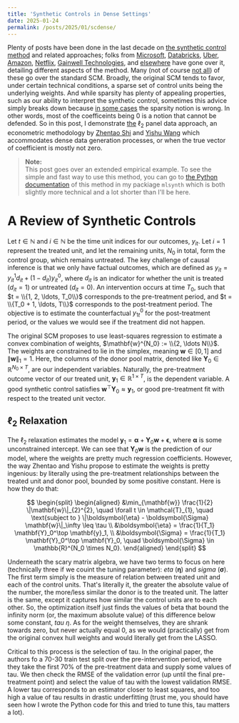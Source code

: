 ```yaml
---
title: 'Synthetic Controls in Dense Settings'
date: 2025-01-24
permalink: /posts/2025/01/scdense/
---
```


Plenty of posts have been done in the last decade on [the synthetic control method](https://doi.org/10.1198/jasa.2009.ap08746) and related approaches; folks from [Microsoft](https://medium.com/data-science-at-microsoft/causal-inference-using-synthetic-controls-d96a890c83a7), [Databricks](https://towardsdatascience.com/how-to-do-causal-inference-using-synthetic-controls-ab435e0228f1), [Uber](https://youtu.be/j5DoJV5S2Ao?si=RWUYFjFEWpvkl8x1), [Amazon](https://towardsdatascience.com/causal-inference-with-synthetic-control-in-python-4a79ee636325), [Netflix](https://netflixtechblog.com/round-2-a-survey-of-causal-inference-applications-at-netflix-fd78328ee0bb), [Gainwell Technologies](https://andrewpwheeler.com/2019/12/06/using-regularization-to-generate-synthetic-controls-and-conformal-prediction-for-significance-tests/), and [else](https://rudrendupaul.medium.com/causal-inference-part-7-synthetic-control-methods-a-powerful-technique-for-inferring-causality-in-3ec5dbe26038)[where](https://henamsingla.medium.com/synthetic-control-method-a-z-d28099c56edb) have gone over it, detailing different aspects of the method. Many (not of course [not all](https://peerunreviewed.blogspot.com/2019/11/a-short-tutorial-on-robust-synthetic.html)) of these go over the standard SCM. Broadly, the original SCM tends to favor, under certain technical conditions, a sparse set of control units being the underlying weights. And while sparsity has plenty of appealing properties, such as our ability to interpret the synthetic control, sometimes this advice simply breaks down because [in some cases](https://ceistorvergata.it/public/files/RFCS/Giannone_illusion4-2.pdf) the sparsity notion is wrong. In other words, most of the coefficeints being 0 is a notion that cannot be defended. So in this post, I demonstrate [the](10.13140/RG.2.2.11670.97609) $\ell_2$ panel data approach, an econometric methodology by [Zhentao Shi](https://zhentaoshi.github.io/) and [Yishu Wang](https://ishwang1.github.io/) which accommodates dense data generation processes, or when the true vector of coefficient is mostly not zero.

> **Note:**  
This post goes over an extended empirical example. To see the simple and fast way to use this method, you can go to [the Python documentation](https://mlsynth.readthedocs.io/en/latest/pda.html#ell-2-relaxation) of this method in my packiage ``mlsynth`` which is both slightly more technical and a lot shorter than I'll be here.

# A Review of Synthetic Controls

Let $t \in \mathbb{N}$ and $i \in \mathbb{N}$ be the time unit indices for our outcomes, $y_{it}$. Let $i = 1$ represent the treated unit, and let the remaining units, $N_0$ in total, form the control group, which remains untreated. The key challenge of causal inference is that we only have factual outcomes, which are defined as $y_{it} = y_{it}^1 d_{it} + \left(1 - d_{it}\right)y_{it}^0$, where $d_{it}$ is an indicator for whether the unit is treated ($d_{it} = 1$) or untreated ($d_{it} = 0$). An intervention occurs at time $T_0$, such that $t = \\{1, 2, \ldots, T_0\\}$ corresponds to the pre-treatment period, and $t = \\{T_0 + 1, \ldots, T\\}$ corresponds to the post-treatment period. The objective is to estimate the counterfactual $y_{1t}^0$ for the post-treatment period, or the values we would see if the treatment did not happen.

The original SCM proposes to  use least-squares regression to estimate a convex combination of weights, $\mathbf{w}^{N_0} := \\{2, \ldots N\\}$. The weights are constrained to lie in the simplex, meaning $\mathbf{w} \in [0, 1]$ and $\lVert \mathbf{w} \rVert_1 = 1$. Here, the columns of the donor pool matrix, denoted like $\mathbf{Y}_0 \in \mathbb{R}^{N_0 \times T}$, are our independent variables. Naturally, the pre-treatment outcome vector of our treated unit, $\mathbf{y}_1 \in \mathbb{R}^{1 \times T}$, is the dependent variable. A good synthetic control satisfies $\mathbf{w}^\top \mathbf{Y}_0 \approx \mathbf{y}_1$, or good pre-treatment fit with respect to the treated unit vector.

## $\ell_2$ Relaxation

The $\ell_2$ relaxation estimates the model $\mathbf{y}_1 = \boldsymbol{\alpha}+ \mathbf{Y}_0\mathbf{w}+\mathbf{\epsilon}$, where $\boldsymbol{\alpha}$ is some unconstrained intercept. We can see that $\mathbf{Y}_0\mathbf{w}$ is the prediction of our model, where the weights are pretty much regression coefficients. However, the way Zhentao and Yishu propose to estimate the weights is pretty ingenious: by literally using the pre-treatment relationships between the treated unit and donor pool, bounded by some positive constant. Here is how they do that:

$$
\begin{split}
\begin{aligned}
&\min_{\mathbf{w}} \frac{1}{2} \|\mathbf{w}\|_{2}^{2}, \quad \forall t \in \mathcal{T}_{1}, \quad \text{subject to } \|\boldsymbol{\eta} - \boldsymbol{\Sigma} \mathbf{w}\|_\infty \leq \tau \\
&\boldsymbol{\eta} = \frac{1}{T_1} \mathbf{Y}_0^\top \mathbf{y}_1, \\
&\boldsymbol{\Sigma} = \frac{1}{T_1} \mathbf{Y}_0^\top \mathbf{Y}_0, \quad \boldsymbol{\Sigma} \in \mathbb{R}^{N_0 \times N_0}.
\end{aligned}
\end{split}
$$


Underneath the scary matrix algebra, we have two terms to focus on here (technically three if we couint the tuning parameter): _eta_ ($\boldsymbol{\eta}$) and _sigma_ ($\boldsymbol{\sigma}$). The first term simply is the measure of relation between treated unit and each of the control units. That's literally it, the greater the absolute value of the number, the more/less similar the donor is to the treated unit. The latter is the same, except it captures how similar the control units are to each other. So, the optimization itself just finds the values of beta that bound the infinity norm (or, the maximum absolute value) of this difference below some constant, _tau_ $\eta$. As for the weight themselves, they are shrank towards zero, but never actually equal 0, as we would (practically) get from the original convex hull weights and would literally get from the LASSO.

Critical to this process is the selection of tau. In the original paper, the authors fo a 70-30 train test split over the pre-intervention period, where they take the first 70% of the pre-treatment data and supply some values of tau. We then check the RMSE of the validation error (up until the final pre-treatment point) and select the value of tau with the lowest validation RMSE. A lower tau corresponds to an estimator closer to least squares, and too high a value of tau results in drastic underfitting (trust me, you should have seen how I wrote the Python code for this and tried to tune this, tau matters a lot).
